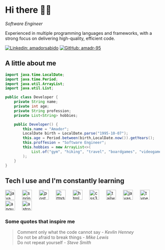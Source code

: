 # Hi there 👋🏼 
<p><em>Software Engineer</em></p>

Experienced in multiple programming languages and
frameworks, with a strong focus on delivering high-quality, efficient code.

[![Linkedin: amadorsabido](https://img.shields.io/badge/-LinkedIn-blue?style=flat&logo=Linkedin&logoColor=white&link=https://www.linkedin.com/in/amadorsabido/)](https://www.linkedin.com/in/amadorsabido/)
[![GitHub: amadr-95](https://img.shields.io/github/followers/amadr-95?label=follow&style=social)](https://github.com/amadr-95)

## A little about me

```java
import java.time.LocalDate;
import java.time.Period;
import java.util.ArrayList;
import java.util.List;

public class Developer {
    private String name;
    private int age;
    private String profession;
    private List<String> hobbies;

    public Developer() {
        this.name = "Amador";
        LocalDate birth = LocalDate.parse("1995-10-07");
        this.age = Period.between(birth,LocalDate.now()).getYears();
        this.proffesion = "Software Engineer";
        this.hobbies = new ArrayList<>(
            List.of("gym", "hiking", "travel", "boardgames", "videogames", "anime", "coding")
        );
    }
}
```
## Tech I use and I'm constantly learning 
<div align="left">
  <img src="https://cdn.jsdelivr.net/gh/devicons/devicon/icons/java/java-original.svg" height="32" alt="java logo"  />
  <img width="15" />
  <img src="https://cdn.jsdelivr.net/gh/devicons/devicon/icons/spring/spring-original.svg" height="32" alt="spring logo"  />
  <img width="15" />
  <img src="https://cdn.jsdelivr.net/gh/devicons/devicon/icons/postgresql/postgresql-original.svg" height="32" alt="postgresql logo"  />
  <img width="15" />
  <img src="https://cdn.jsdelivr.net/gh/devicons/devicon/icons/mysql/mysql-original.svg" height="32" alt="mysql logo"  />
  <img width="15" />
  <img src="https://cdn.jsdelivr.net/gh/devicons/devicon/icons/html5/html5-original.svg" height="32" alt="html5 logo"  />
  <img width="15" />
  <img src="https://cdn.jsdelivr.net/gh/devicons/devicon/icons/css3/css3-original.svg" height="32" alt="css3 logo"  />
  <img width="15" />
  <img src="https://skillicons.dev/icons?i=tailwind" height="32" alt="tailwindcss logo"  />
  <img width="15" />
  <img src="https://skillicons.dev/icons?i=js" height="32" alt="javascript logo"  />
  <img width="15" />
  <img src="https://skillicons.dev/icons?i=ts" height="32" alt="typescript logo"  />
  <img width="15" />
  <img src="https://cdn.jsdelivr.net/gh/devicons/devicon/icons/angularjs/angularjs-original.svg" height="32" alt="angularjs logo"  />
  <img width="15" />
  <img src="https://cdn.simpleicons.org/astro/FF5D01" height="32" alt="astro logo"  />
</div>

<!--
- Code

    ![Java](https://img.shields.io/badge/Java-%23ED8B00.svg?style=flat&logo=java&logoColor=white)
    ![CSS3](https://img.shields.io/badge/CSS-%231572B6.svg?style=flat&logo=css3&logoColor=white) 
    ![HTML5](https://img.shields.io/badge/HTML-%23E34F26.svg?style=flat&logo=html5&logoColor=white)
    ![JS](https://img.shields.io/badge/JavaScript-%23323330.svg?style=flat&logo=javascript&logoColor=%23F7DF1E)
    ![TS](https://img.shields.io/badge/TypeScript-%23007ACC.svg?style=flat&logo=typescript&logoColor=white)
    ![Python](https://img.shields.io/badge/Python-3670A0?style=flat&logo=python&logoColor=ffdd54)

- Frameworks
  
    ![Spring](https://img.shields.io/badge/Spring-%236DB33F.svg?style=flat&logo=spring&logoColor=white)
    ![React](https://img.shields.io/badge/React-61DAFB.svg?style=flat&logo=React&logoColor=black)
    ![Node.js](https://img.shields.io/badge/Node.js-6DA55F?style=flat&logo=node.js&logoColor=white)
    ![Angular](https://img.shields.io/badge/Angular-%23DD0031.svg?style=flat&logo=angular&logoColor=white)

- Databases

    ![MariaDB](https://img.shields.io/badge/MariaDB-003545?style=flat&logo=mariadb&logoColor=white) 
    ![MySQL](https://img.shields.io/badge/MySQL-%23ED8B00?style=flat&logo=mysql&logoColor=white)
    ![PostgreSQL](https://img.shields.io/badge/PostgreSQL-%23316192.svg?style=flat&logo=postgresql&logoColor=white)
    ![MongoDB](https://img.shields.io/badge/MongoDB-%234ea94b.svg?style=flat&logo=mongodb&logoColor=white)
  

<!--![Stats](https://github-readme-stats.vercel.app/api/top-langs/?username=amadr-95&theme=ayu-mirage&hide_border=true&include_all_commits=true&count_private=true&layout=compact)
-->

### Some quotes that inspire me
> Comment only what the code cannot say - _Kevlin Henney_  
Do not be afraid to break things -  _Mike Lewis_  
Do not repeat yourself -  _Steve Smith_
